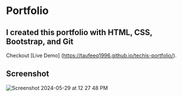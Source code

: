 # Portfolio

## I created this portfolio with HTML, CSS, Bootstrap, and Git 

Checkout [Live Demo] (https://taufeeq1996.github.io/techis-portfolio/).

## Screenshot 

![Screenshot 2024-05-29 at 12 27 48 PM](https://github.com/Taufeeq1996/techis-portfolio/assets/100328416/38983637-18c4-4c9e-bf7f-16888be6c832)

